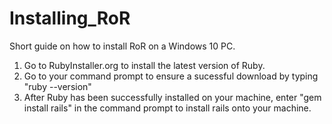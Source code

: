 # Installing_RoR
Short guide on how to install RoR on a Windows 10 PC.

1. Go to RubyInstaller.org to install the latest version of Ruby.
2. Go to your command prompt to ensure a sucessful download by typing "ruby --version"
3. After Ruby has been successfully installed on your machine, enter "gem install rails" in the command prompt to install rails onto your machine.
